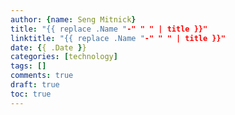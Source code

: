 ```yaml
---
author: {name: Seng Mitnick}
title: "{{ replace .Name "-" " " | title }}"
linktitle: "{{ replace .Name "-" " " | title }}"
date: {{ .Date }}
categories: [technology]
tags: []
comments: true
draft: true
toc: true
---
```


